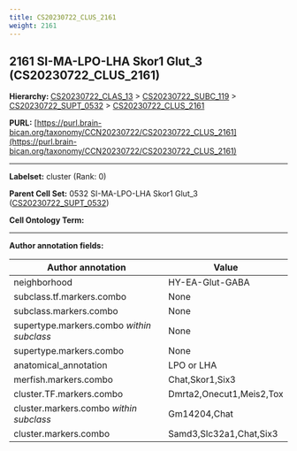 ```yaml
---
title: CS20230722_CLUS_2161
weight: 2161
---
```

## 2161 SI-MA-LPO-LHA Skor1 Glut_3 (CS20230722_CLUS_2161)
<b>Hierarchy: </b>
[CS20230722_CLAS_13](../CS20230722_CLAS_13) >
[CS20230722_SUBC_119](../CS20230722_SUBC_119) >
[CS20230722_SUPT_0532](../CS20230722_SUPT_0532) >
[CS20230722_CLUS_2161](../CS20230722_CLUS_2161)

**PURL:** [https://purl.brain-bican.org/taxonomy/CCN20230722/CS20230722_CLUS_2161](https://purl.brain-bican.org/taxonomy/CCN20230722/CS20230722_CLUS_2161)

---


**Labelset:** cluster (Rank: 0)

**Parent Cell Set:** 0532 SI-MA-LPO-LHA Skor1 Glut_3 ([CS20230722_SUPT_0532](../CS20230722_SUPT_0532))



**Cell Ontology Term:** 

[MARKER GENES.]: #


---

[TRANSFERRED ANNOTATIONS.]: #


[AUTHOR ANNOTATION FIELDS.]: #


**Author annotation fields:**

| Author annotation | Value |
|-------------------|-------|
|neighborhood|HY-EA-Glut-GABA|
|subclass.tf.markers.combo|None|
|subclass.markers.combo|None|
|supertype.markers.combo _within subclass_|None|
|supertype.markers.combo|None|
|anatomical_annotation|LPO or LHA|
|merfish.markers.combo|Chat,Skor1,Six3|
|cluster.TF.markers.combo|Dmrta2,Onecut1,Meis2,Tox|
|cluster.markers.combo _within subclass_|Gm14204,Chat|
|cluster.markers.combo|Samd3,Slc32a1,Chat,Six3|
